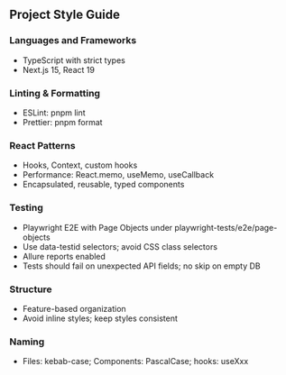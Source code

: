 ## Project Style Guide

### Languages and Frameworks

- TypeScript with strict types
- Next.js 15, React 19

### Linting & Formatting

- ESLint: pnpm lint
- Prettier: pnpm format

### React Patterns

- Hooks, Context, custom hooks
- Performance: React.memo, useMemo, useCallback
- Encapsulated, reusable, typed components

### Testing

- Playwright E2E with Page Objects under playwright-tests/e2e/page-objects
- Use data-testid selectors; avoid CSS class selectors
- Allure reports enabled
- Tests should fail on unexpected API fields; no skip on empty DB

### Structure

- Feature-based organization
- Avoid inline styles; keep styles consistent

### Naming

- Files: kebab-case; Components: PascalCase; hooks: useXxx
